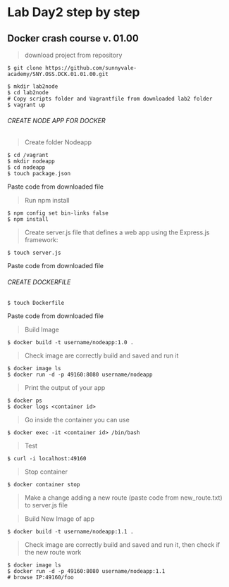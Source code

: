 # Lab Day2 step by step
## Docker crash course v. 01.00

>download project from repository

`$ git clone https://github.com/sunnyvale-academy/SNY.OSS.DCK.01.01.00.git`


```
$ mkdir lab2node
$ cd lab2node
# Copy scripts folder and Vagrantfile from downloaded lab2 folder
$ vagrant up
```
###### CREATE NODE APP FOR DOCKER

>Create folder Nodeapp

```
$ cd /vagrant
$ mkdir nodeapp
$ cd nodeapp
$ touch package.json
```
Paste code from downloaded file

>Run npm install

```
$ npm config set bin-links false
$ npm install
```

>Create server.js file that defines a web app using the Express.js framework:

`$ touch server.js`

Paste code from downloaded file

###### CREATE DOCKERFILE

`$ touch Dockerfile`

Paste code from downloaded file

> Build Image

`$ docker build -t username/nodeapp:1.0 .`

> Check image are correctly build and saved and run it

```
$ docker image ls
$ docker run -d -p 49160:8080 username/nodeapp
```

> Print the output of your app

```
$ docker ps
$ docker logs <container id>
```

> Go inside the container you can use

`$ docker exec -it <container id> /bin/bash`

> Test

`$ curl -i localhost:49160`

>Stop container

`$ docker container stop`

>Make a change adding a new route (paste code from new_route.txt) to server.js file

> Build New Image of app

`$ docker build -t username/nodeapp:1.1 .`

> Check image are correctly build and saved and run it, then check if the new route work

```
$ docker image ls
$ docker run -d -p 49160:8080 username/nodeapp:1.1
# browse IP:49160/foo
```
